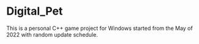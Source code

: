 # Digital_Pet
This is a personal C++ game project for Windows started from the May of 2022 with random update schedule.
